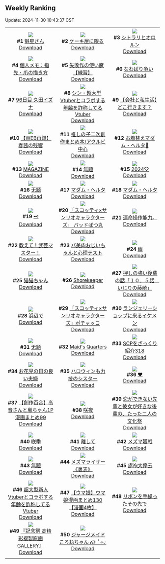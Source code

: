## Weekly Ranking
Update: 2024-11-30 10:43:37 CST

|      |      |      |
| :----: | :----: | :----: |
| ![](https://i.pixiv.re/c/240x480/img-master/img/2024/11/24/00/04/45/124572396_p0_master1200.jpg)<br>**#1** [魁星さん](https://www.pixiv.net/artworks/124572396)<br>[Download](https://i.pixiv.re/img-original/img/2024/11/24/00/04/45/124572396_p0.png) | ![](https://i.pixiv.re/c/240x480/img-master/img/2024/11/22/07/30/02/124519080_p0_master1200.jpg)<br>**#2** [ケーキ屋に限る](https://www.pixiv.net/artworks/124519080)<br>[Download](https://i.pixiv.re/img-original/img/2024/11/22/07/30/02/124519080_p0.jpg) | ![](https://i.pixiv.re/c/240x480/img-master/img/2024/11/22/00/33/54/124513315_p0_master1200.jpg)<br>**#3** [シトラリとオロルン](https://www.pixiv.net/artworks/124513315)<br>[Download](https://i.pixiv.re/img-original/img/2024/11/22/00/33/54/124513315_p0.jpg) |
| ![](https://i.pixiv.re/c/240x480/img-master/img/2024/11/23/06/00/05/124546673_p0_master1200.jpg)<br>**#4** [個人メモ：指先・爪の描き方](https://www.pixiv.net/artworks/124546673)<br>[Download](https://i.pixiv.re/img-original/img/2024/11/23/06/00/05/124546673_p0.jpg) | ![](https://i.pixiv.re/c/240x480/img-master/img/2024/11/23/10/48/03/124550871_p0_master1200.jpg)<br>**#5** [失敗作の使い魔【練習】](https://www.pixiv.net/artworks/124550871)<br>[Download](https://i.pixiv.re/img-original/img/2024/11/23/10/48/03/124550871_p0.png) | ![](https://i.pixiv.re/c/240x480/img-master/img/2024/11/23/16/42/28/124558006_p0_master1200.jpg)<br>**#6** [なわばり争い](https://www.pixiv.net/artworks/124558006)<br>[Download](https://i.pixiv.re/img-original/img/2024/11/23/16/42/28/124558006_p0.jpg) |
| ![](https://i.pixiv.re/c/240x480/img-master/img/2024/11/23/01/14/46/124542579_p0_master1200.jpg)<br>**#7** [96日目 久田イズナ](https://www.pixiv.net/artworks/124542579)<br>[Download](https://i.pixiv.re/img-original/img/2024/11/23/01/14/46/124542579_p0.png) | ![](https://i.pixiv.re/c/240x480/img-master/img/2024/11/23/20/08/35/124563872_p0_master1200.jpg)<br>**#8** [シン・超大型Vtuberとコラボする年齢を詐称してるVtuber](https://www.pixiv.net/artworks/124563872)<br>[Download](https://i.pixiv.re/img-original/img/2024/11/23/20/08/35/124563872_p0.png) | ![](https://i.pixiv.re/c/240x480/img-master/img/2024/11/22/12/00/10/124522473_p0_master1200.jpg)<br>**#9** [【会社と私生活】どこ行きます？](https://www.pixiv.net/artworks/124522473)<br>[Download](https://i.pixiv.re/img-original/img/2024/11/22/12/00/10/124522473_p0.jpg) |
| ![](https://i.pixiv.re/c/240x480/img-master/img/2024/11/23/19/41/49/124562981_p0_master1200.jpg)<br>**#10** [【WEB再録】春茜の残響](https://www.pixiv.net/artworks/124562981)<br>[Download](https://i.pixiv.re/img-original/img/2024/11/23/19/41/49/124562981_p0.jpg) | ![](https://i.pixiv.re/c/240x480/img-master/img/2024/11/28/16/30/52/124578950_p0_master1200.jpg)<br>**#11** [推しの子二次創作まとめ本/アクルビ中心](https://www.pixiv.net/artworks/124578950)<br>[Download](https://i.pixiv.re/img-original/img/2024/11/28/16/30/52/124578950_p0.jpg) | ![](https://i.pixiv.re/c/240x480/img-master/img/2024/11/23/20/32/55/124564642_p0_master1200.jpg)<br>**#12** [お着替えマダム・ヘルタ📖](https://www.pixiv.net/artworks/124564642)<br>[Download](https://i.pixiv.re/img-original/img/2024/11/23/20/32/55/124564642_p0.png) |
| ![](https://i.pixiv.re/c/240x480/img-master/img/2024/11/23/15/38/08/124556629_p0_master1200.jpg)<br>**#13** [MAGAZINE](https://www.pixiv.net/artworks/124556629)<br>[Download](https://i.pixiv.re/img-original/img/2024/11/23/15/38/08/124556629_p0.jpg) | ![](https://i.pixiv.re/c/240x480/img-master/img/2024/11/23/02/07/06/124543726_p0_master1200.jpg)<br>**#14** [無題](https://www.pixiv.net/artworks/124543726)<br>[Download](https://i.pixiv.re/img-original/img/2024/11/23/02/07/06/124543726_p0.jpg) | ![](https://i.pixiv.re/c/240x480/img-master/img/2024/11/22/00/03/31/124512252_p0_master1200.jpg)<br>**#15** [2024♡](https://www.pixiv.net/artworks/124512252)<br>[Download](https://i.pixiv.re/img-original/img/2024/11/22/00/03/31/124512252_p0.png) |
| ![](https://i.pixiv.re/c/240x480/img-master/img/2024/11/23/10/02/21/124550058_p0_master1200.jpg)<br>**#16** [无题](https://www.pixiv.net/artworks/124550058)<br>[Download](https://i.pixiv.re/img-original/img/2024/11/23/10/02/21/124550058_p0.jpg) | ![](https://i.pixiv.re/c/240x480/img-master/img/2024/11/23/04/27/52/124545711_p0_master1200.jpg)<br>**#17** [マダム・ヘルタ](https://www.pixiv.net/artworks/124545711)<br>[Download](https://i.pixiv.re/img-original/img/2024/11/23/04/27/52/124545711_p0.jpg) | ![](https://i.pixiv.re/c/240x480/img-master/img/2024/11/23/12/30/03/124553023_p0_master1200.jpg)<br>**#18** [マダム・ヘルタ](https://www.pixiv.net/artworks/124553023)<br>[Download](https://i.pixiv.re/img-original/img/2024/11/23/12/30/03/124553023_p0.png) |
| ![](https://i.pixiv.re/c/240x480/img-master/img/2024/11/22/21/06/16/124533837_p0_master1200.jpg)<br>**#19** [🗝️](https://www.pixiv.net/artworks/124533837)<br>[Download](https://i.pixiv.re/img-original/img/2024/11/22/21/06/16/124533837_p0.png) | ![](https://i.pixiv.re/c/240x480/img-master/img/2024/11/23/00/00/15/124539855_p0_master1200.jpg)<br>**#20** [「スコッティ×サンリオキャラクターズ」 バッドばつ丸](https://www.pixiv.net/artworks/124539855)<br>[Download](https://i.pixiv.re/img-original/img/2024/11/23/00/00/15/124539855_p0.png) | ![](https://i.pixiv.re/c/240x480/img-master/img/2024/11/23/05/03/59/124546079_p0_master1200.jpg)<br>**#21** [運命操作能力。](https://www.pixiv.net/artworks/124546079)<br>[Download](https://i.pixiv.re/img-original/img/2024/11/23/05/03/59/124546079_p0.jpg) |
| ![](https://i.pixiv.re/c/240x480/img-master/img/2024/11/23/11/46/01/124551998_p0_master1200.jpg)<br>**#22** [教えて！武芸マスター！](https://www.pixiv.net/artworks/124551998)<br>[Download](https://i.pixiv.re/img-original/img/2024/11/23/11/46/01/124551998_p0.png) | ![](https://i.pixiv.re/c/240x480/img-master/img/2024/11/24/00/00/08/124571886_p0_master1200.jpg)<br>**#23** [バ美肉おじいちゃんと心理テスト](https://www.pixiv.net/artworks/124571886)<br>[Download](https://i.pixiv.re/img-original/img/2024/11/24/00/00/08/124571886_p0.jpg) | ![](https://i.pixiv.re/c/240x480/img-master/img/2024/11/23/00/01/03/124540013_p0_master1200.jpg)<br>**#24** [幽](https://www.pixiv.net/artworks/124540013)<br>[Download](https://i.pixiv.re/img-original/img/2024/11/23/00/01/03/124540013_p0.jpg) |
| ![](https://i.pixiv.re/c/240x480/img-master/img/2024/11/23/00/05/40/124540364_p0_master1200.jpg)<br>**#25** [猫猫ちゃん](https://www.pixiv.net/artworks/124540364)<br>[Download](https://i.pixiv.re/img-original/img/2024/11/23/00/05/40/124540364_p0.png) | ![](https://i.pixiv.re/c/240x480/img-master/img/2024/11/23/00/00/22/124539880_p0_master1200.jpg)<br>**#26** [Shorekeeper](https://www.pixiv.net/artworks/124539880)<br>[Download](https://i.pixiv.re/img-original/img/2024/11/23/00/00/22/124539880_p0.jpg) | ![](https://i.pixiv.re/c/240x480/img-master/img/2024/11/23/00/02/06/124540126_p0_master1200.jpg)<br>**#27** [押しの強い後輩の話「１０．５話　いじりの藤崎」](https://www.pixiv.net/artworks/124540126)<br>[Download](https://i.pixiv.re/img-original/img/2024/11/23/00/02/06/124540126_p0.jpg) |
| ![](https://i.pixiv.re/c/240x480/img-master/img/2024/11/23/07/00/03/124547346_p0_master1200.jpg)<br>**#28** [浜辺で](https://www.pixiv.net/artworks/124547346)<br>[Download](https://i.pixiv.re/img-original/img/2024/11/23/07/00/03/124547346_p0.png) | ![](https://i.pixiv.re/c/240x480/img-master/img/2024/11/22/00/00/21/124511907_p0_master1200.jpg)<br>**#29** [「スコッティ×サンリオキャラクターズ」ポチャッコ](https://www.pixiv.net/artworks/124511907)<br>[Download](https://i.pixiv.re/img-original/img/2024/11/22/00/00/21/124511907_p0.png) | ![](https://i.pixiv.re/c/240x480/img-master/img/2024/11/24/00/00/41/124572030_p0_master1200.jpg)<br>**#30** [ランジェリーショップに来るイケメン](https://www.pixiv.net/artworks/124572030)<br>[Download](https://i.pixiv.re/img-original/img/2024/11/24/00/00/41/124572030_p0.jpg) |
| ![](https://i.pixiv.re/c/240x480/img-master/img/2024/11/23/10/03/26/124550080_p0_master1200.jpg)<br>**#31** [无题](https://www.pixiv.net/artworks/124550080)<br>[Download](https://i.pixiv.re/img-original/img/2024/11/23/10/03/26/124550080_p0.jpg) | ![](https://i.pixiv.re/c/240x480/img-master/img/2024/11/22/12/25/56/124522898_p0_master1200.jpg)<br>**#32** [Maid's Quarters](https://www.pixiv.net/artworks/124522898)<br>[Download](https://i.pixiv.re/img-original/img/2024/11/22/12/25/56/124522898_p0.jpg) | ![](https://i.pixiv.re/c/240x480/img-master/img/2024/11/23/21/00/27/124565570_p0_master1200.jpg)<br>**#33** [SCPをざっくり紹介318](https://www.pixiv.net/artworks/124565570)<br>[Download](https://i.pixiv.re/img-original/img/2024/11/23/21/00/27/124565570_p0.jpg) |
| ![](https://i.pixiv.re/c/240x480/img-master/img/2024/11/23/00/04/05/124540268_p0_master1200.jpg)<br>**#34** [お花見の日の良い夫婦](https://www.pixiv.net/artworks/124540268)<br>[Download](https://i.pixiv.re/img-original/img/2024/11/23/00/04/05/124540268_p0.jpg) | ![](https://i.pixiv.re/c/240x480/img-master/img/2024/11/22/19/15/45/124530429_p0_master1200.jpg)<br>**#35** [ハロウィンも力技のシスター](https://www.pixiv.net/artworks/124530429)<br>[Download](https://i.pixiv.re/img-original/img/2024/11/22/19/15/45/124530429_p0.jpg) | ![](https://i.pixiv.re/c/240x480/img-master/img/2024/11/22/00/00/05/124511830_p0_master1200.jpg)<br>**#36** [♥](https://www.pixiv.net/artworks/124511830)<br>[Download](https://i.pixiv.re/img-original/img/2024/11/22/00/00/05/124511830_p0.jpg) |
| ![](https://i.pixiv.re/c/240x480/img-master/img/2024/11/23/00/03/24/124540220_p0_master1200.jpg)<br>**#37** [【創作百合】高音さんと嵐ちゃん1P漫画まとめ99](https://www.pixiv.net/artworks/124540220)<br>[Download](https://i.pixiv.re/img-original/img/2024/11/23/00/03/24/124540220_p0.jpg) | ![](https://i.pixiv.re/c/240x480/img-master/img/2024/11/22/01/35/38/124514761_p0_master1200.jpg)<br>**#38** [咲夜](https://www.pixiv.net/artworks/124514761)<br>[Download](https://i.pixiv.re/img-original/img/2024/11/22/01/35/38/124514761_p0.jpg) | ![](https://i.pixiv.re/c/240x480/img-master/img/2024/11/23/19/01/17/124561890_p0_master1200.jpg)<br>**#39** [恋ができない先輩と彼女が好きな後輩の、たった二人の文化祭](https://www.pixiv.net/artworks/124561890)<br>[Download](https://i.pixiv.re/img-original/img/2024/11/23/19/01/17/124561890_p0.jpg) |
| ![](https://i.pixiv.re/c/240x480/img-master/img/2024/11/23/01/37/11/124543068_p0_master1200.jpg)<br>**#40** [咲季](https://www.pixiv.net/artworks/124543068)<br>[Download](https://i.pixiv.re/img-original/img/2024/11/23/01/37/11/124543068_p0.png) | ![](https://i.pixiv.re/c/240x480/img-master/img/2024/11/23/23/46/07/124571319_p0_master1200.jpg)<br>**#41** [離して](https://www.pixiv.net/artworks/124571319)<br>[Download](https://i.pixiv.re/img-original/img/2024/11/23/23/46/07/124571319_p0.jpg) | ![](https://i.pixiv.re/c/240x480/img-master/img/2024/11/22/18/14/10/124528692_p0_master1200.jpg)<br>**#42** [メズマ廻戦](https://www.pixiv.net/artworks/124528692)<br>[Download](https://i.pixiv.re/img-original/img/2024/11/22/18/14/10/124528692_p0.jpg) |
| ![](https://i.pixiv.re/c/240x480/img-master/img/2024/11/22/10/23/44/124521201_p0_master1200.jpg)<br>**#43** [無題](https://www.pixiv.net/artworks/124521201)<br>[Download](https://i.pixiv.re/img-original/img/2024/11/22/10/23/44/124521201_p0.png) | ![](https://i.pixiv.re/c/240x480/img-master/img/2024/11/22/18/32/39/124529182_p0_master1200.jpg)<br>**#44** [メズマライザー《裏表》](https://www.pixiv.net/artworks/124529182)<br>[Download](https://i.pixiv.re/img-original/img/2024/11/22/18/32/39/124529182_p0.jpg) | ![](https://i.pixiv.re/c/240x480/img-master/img/2024/11/23/19/58/38/124563424_p0_master1200.jpg)<br>**#45** [旗袍大停云](https://www.pixiv.net/artworks/124563424)<br>[Download](https://i.pixiv.re/img-original/img/2024/11/23/19/58/38/124563424_p0.jpg) |
| ![](https://i.pixiv.re/c/240x480/img-master/img/2024/11/22/20/21/39/124532397_p0_master1200.jpg)<br>**#46** [超大型新人Vtuberとコラボする年齢を詐称してるVtuber](https://www.pixiv.net/artworks/124532397)<br>[Download](https://i.pixiv.re/img-original/img/2024/11/22/20/21/39/124532397_p0.png) | ![](https://i.pixiv.re/c/240x480/img-master/img/2024/11/22/00/00/52/124512031_p0_master1200.jpg)<br>**#47** [【ウマ娘】ウマ娘漫画まとめ130【漫画4枚】](https://www.pixiv.net/artworks/124512031)<br>[Download](https://i.pixiv.re/img-original/img/2024/11/22/00/00/52/124512031_p0.jpg) | ![](https://i.pixiv.re/c/240x480/img-master/img/2024/11/23/20/20/46/124564238_p0_master1200.jpg)<br>**#48** [リボンを手繰ったその先で](https://www.pixiv.net/artworks/124564238)<br>[Download](https://i.pixiv.re/img-original/img/2024/11/23/20/20/46/124564238_p0.jpg) |
| ![](https://i.pixiv.re/c/240x480/img-master/img/2024/11/23/18/00/36/124560111_p0_master1200.jpg)<br>**#49** [『記念祭 高精彩複製原画GALLERY』](https://www.pixiv.net/artworks/124560111)<br>[Download](https://i.pixiv.re/img-original/img/2024/11/23/18/00/36/124560111_p0.png) | ![](https://i.pixiv.re/c/240x480/img-master/img/2024/11/22/00/40/08/124513470_p0_master1200.jpg)<br>**#50** [ジャージメイドころねちゃん ໒꒱· ﾟ⟡.·](https://www.pixiv.net/artworks/124513470)<br>[Download](https://i.pixiv.re/img-original/img/2024/11/22/00/40/08/124513470_p0.png) |
|      |
